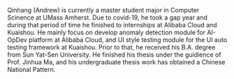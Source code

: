 Qinhang (Andrew) is currently a master student major in Computer Scinence at UMass Amherst. Due to covid-19, he took a gap year and during that period of time he finished to internships at Alibaba Cloud and Kuaishou. He mainly focus on develop anomaly detection module for AI-OpDev platform at Alibaba Cloud, and UI style testing module for the UI auto testing framework at Kuaishou. Prior to that, he received his B.A. degree from Sun Yat-Sen University. He finished his thesis under the guidience of Prof. Jinhua Ma, and his undergraduate thesis work has obtained a Chinese National Pattern.

